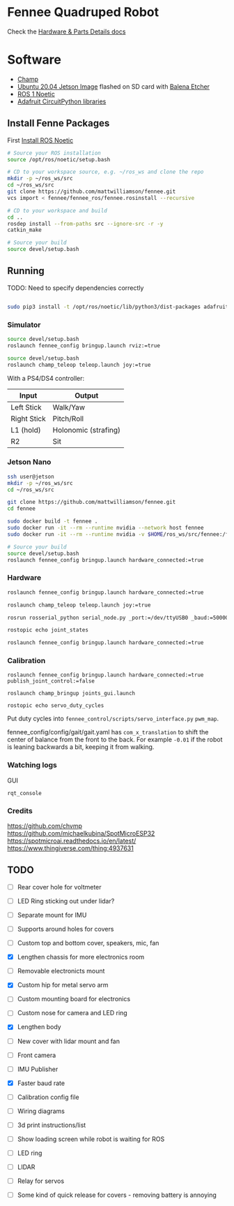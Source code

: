 # Fennee Quadruped Robot

Check the [Hardware & Parts Details docs](./docs/hardware.md)

# Software

- [Champ](https://github.com/chvmp/champ)
- [Ubuntu 20.04 Jetson Image](https://github.com/Qengineering/Jetson-Nano-Ubuntu-20-image) flashed on SD card with [Balena Etcher](https://www.balena.io/etcher)
- [ROS 1 Noetic](http://wiki.ros.org/noetic/Installation/Ubuntu)
- [Adafruit CircuitPython libraries](https://docs.circuitpython.org/projects/bundle/en/latest/drivers.html)


## Install Fenne Packages

First [Install ROS Noetic](./docs/install_ros.md)

```sh
# Source your ROS installation
source /opt/ros/noetic/setup.bash

# CD to your workspace source, e.g. ~/ros_ws and clone the repo
mkdir -p ~/ros_ws/src
cd ~/ros_ws/src
git clone https://github.com/mattwilliamson/fennee.git
vcs import < fennee/fennee_ros/fennee.rosinstall --recursive

# CD to your workspace and build
cd ..
rosdep install --from-paths src --ignore-src -r -y
catkin_make

# Source your build
source devel/setup.bash
```

## Running

TODO: Need to specify dependencies correctly

```sh

sudo pip3 install -t /opt/ros/noetic/lib/python3/dist-packages adafruit_blinka adafruit-circuitpython-servokit pyyaml
```

### Simulator

```sh
source devel/setup.bash
roslaunch fennee_config bringup.launch rviz:=true
```

```sh
source devel/setup.bash
roslaunch champ_teleop teleop.launch joy:=true
```

With a PS4/DS4 controller:

| Input       | Output               |
| ----------- | -------------------- |
| Left Stick  | Walk/Yaw             |
| Right Stick | Pitch/Roll           |
| L1 (hold)   | Holonomic (strafing) |
| R2          | Sit                  |

### Jetson Nano
```sh
ssh user@jetson
mkdir -p ~/ros_ws/src
cd ~/ros_ws/src

git clone https://github.com/mattwilliamson/fennee.git
cd fennee

sudo docker build -t fennee .
sudo docker run -it --rm --runtime nvidia --network host fennee
sudo docker run -it --rm --runtime nvidia -v $HOME/ros_ws/src/fennee:/fennee_ws/src/fennee --network host fennee

# Source your build
source devel/setup.bash
roslaunch fennee_config bringup.launch hardware_connected:=true
```


### Hardware

```sh
roslaunch fennee_config bringup.launch hardware_connected:=true

roslaunch champ_teleop teleop.launch joy:=true

rosrun rosserial_python serial_node.py _port:=/dev/ttyUSB0 _baud:=500000

rostopic echo joint_states
```

```sh
roslaunch fennee_config bringup.launch hardware_connected:=true
```

### Calibration

```
roslaunch fennee_config bringup.launch hardware_connected:=true publish_joint_control:=false
```

```
roslaunch champ_bringup joints_gui.launch
```

```
rostopic echo servo_duty_cycles
```

Put duty cycles into `fennee_control/scripts/servo_interface.py` `pwm_map`.

fennee_config/config/gait/gait.yaml has `com_x_translation` to shift the center of balance from the front to the back. 
For example `-0.01` if the robot is leaning backwards a bit, keeping it from walking.

### Watching logs

GUI

```
rqt_console
```

### Credits
https://github.com/chvmp
https://github.com/michaelkubina/SpotMicroESP32
https://spotmicroai.readthedocs.io/en/latest/
https://www.thingiverse.com/thing:4937631

## TODO

- [ ] Rear cover hole for voltmeter
- [ ] LED Ring sticking out under lidar?
- [ ] Separate mount for IMU
- [ ] Supports around holes for covers
- [ ] Custom top and bottom cover, speakers, mic, fan
- [x] Lengthen chassis for more electronics room
- [ ] Removable electronicts mount
- [x] Custom hip for metal servo arm
- [ ] Custom mounting board for electronics
- [ ] Custom nose for camera and LED ring
- [x] Lengthen body
- [ ] New cover with lidar mount and fan
- [ ] Front camera
- [ ] IMU Publisher
- [x] Faster baud rate
- [ ] Calibration config file
- [ ] Wiring diagrams
- [ ] 3d print instructions/list
- [ ] Show loading screen while robot is waiting for ROS
- [ ] LED ring
- [ ] LIDAR
- [ ] Relay for servos
- [ ] Some kind of quick release for covers - removing battery is annoying

